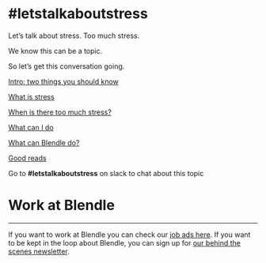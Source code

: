 # #letstalkaboutstress

Let’s talk about stress. Too much stress. 

We know this can be a topic.

So let’s get this conversation going. 

[Intro: two things you should know](#letstalkaboutstress%20b814c542d1744bbb83bf7e1d63e4bdda/Intro%20two%20things%20you%20should%20know%20e1bddd67170346d18fa7e5054114eab3.md)

[What is stress](#letstalkaboutstress%20b814c542d1744bbb83bf7e1d63e4bdda/What%20is%20stress%20269d3274c7e042fdb57c307c0f046f52.md)

[When is there too much stress?](#letstalkaboutstress%20b814c542d1744bbb83bf7e1d63e4bdda/When%20is%20there%20too%20much%20stress%203a100360163b4a6f9c75b54a670f28aa.md)

[What can I do](#letstalkaboutstress%20b814c542d1744bbb83bf7e1d63e4bdda/What%20can%20I%20do%2048a6dc9fc2c74a848a983d13108ffe45.md)

[What can Blendle do?](#letstalkaboutstress%20b814c542d1744bbb83bf7e1d63e4bdda/What%20can%20Blendle%20do%20f1ad1ffb4eeb4fa48ae3bf89aa4b200a.md)

[Good reads](#letstalkaboutstress%20b814c542d1744bbb83bf7e1d63e4bdda/Good%20reads%20a39698f6b87a420884e32eb0d126d33e.md)

Go to **#letstalkaboutstress** on slack to chat about this topic

# Work at Blendle

---

If you want to work at Blendle you can check our [job ads here](https://blendle.homerun.co/). If you want to be kept in the loop about Blendle, you can sign up for [our behind the scenes newsletter](https://blendle.homerun.co/yes-keep-me-posted/tr/apply?token=8092d4128c306003d97dd3821bad06f2).